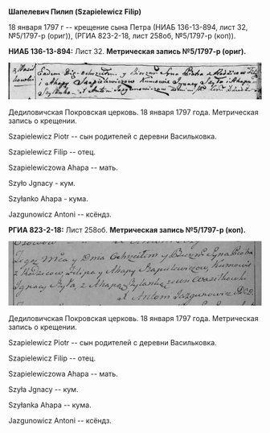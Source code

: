 **Шапелевич Пилип (Szapielewicz Filip)**

18 января 1797 г -- крещение сына Петра (НИАБ 136-13-894, лист 32,
№5/1797-р (ориг)), (РГИА 823-2-18, лист 258об, №5/1797-р (коп)).

**НИАБ 136-13-894:** Лист 32. **Метрическая запись №5/1797-р (ориг).**

![](./media/e59f6bb0f8e96210a9e065018041a7c8a5a0fa40.png)

Дедиловичская Покровская церковь. 18 января 1797 года. Метрическая
запись о крещении.

Szapielewicz Piotr -- сын родителей с деревни Васильковка.

Szapielewicz Filip -- отец.

Szapielewiczowa Ahapa -- мать.

Szyło Jgnacy - кум.

Szyłanko Ahapa - кума.

Jazgunowicz Antoni -- ксёндз.

**РГИА 823-2-18:** Лист 258об. **Метрическая запись №5/1797-р (коп).**

![](./media/377f67b65382c2f30a27b5ba9a9f90cea89b4ab9.png)

Дедиловичская Покровская церковь. 18 января 1797 года. Метрическая
запись о крещении.

Szapielewicz Piotr -- сын родителей с деревни Васильковка.

Szapielewicz Filip -- отец.

Szapielewiczowa Ahapa -- мать.

Szyła Jgnacy -- кум.

Szyłanka Ahapa -- кума.

Jazgunowicz Antoni -- ксёндз.
